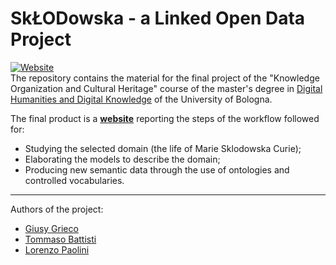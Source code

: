 # SkŁODowska - a Linked Open Data Project
<a href="https://sklodowskaproject.github.io/" target="blank"><img alt="Website" src="https://img.shields.io/website?down_color=success&down_message=online&up_message=online&url=https%3A%2F%2Fsklodowskaproject.github.io2%F">
</a><br>
The repository contains the material for the final project of the "Knowledge Organization and Cultural Heritage" course of the master's degree in [Digital Humanities and Digital Knowledge](https://corsi.unibo.it/2cycle/DigitalHumanitiesKnowledge) of the University of Bologna.

The final product is a **[website](https://sklodowskaproject.github.io/)** reporting the steps of the workflow followed for:
- Studying the selected domain (the life of Marie Sklodowska Curie);
- Elaborating the models to describe the domain;
- Producing new semantic data through the use of ontologies and controlled vocabularies.
_________________
Authors of the project:
- [Giusy Grieco](https://github.com/teragramgius)
- [Tommaso Battisti](https://github.com/tommasobattisti)
- [Lorenzo Paolini](https://github.com/Postitisnt)

